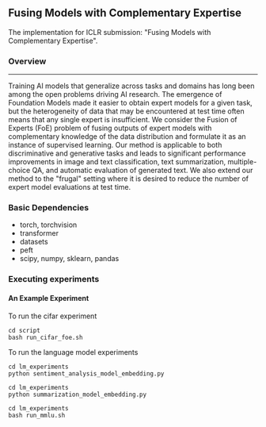 ## Fusing Models with Complementary Expertise
The implementation for ICLR submission: "Fusing Models with Complementary Expertise".

### Overview
---
Training AI models that generalize across tasks and domains has long been among the open problems driving AI research. The emergence of Foundation Models made it easier to obtain expert models for a given task, but the heterogeneity of data that may be encountered at test time often means that any single expert is insufficient. We consider the Fusion of Experts (FoE) problem of fusing outputs of expert models with complementary knowledge of the data distribution and formulate it as an instance of supervised learning. Our method is applicable to both discriminative and generative tasks and leads to significant performance improvements in image and text classification, text summarization, multiple-choice QA, and automatic evaluation of generated text. We also extend our method to the "frugal" setting where it is desired to reduce the number of expert model evaluations at test time.

### Basic Dependencies
* torch, torchvision
* transformer
* datasets
* peft
* scipy, numpy, sklearn, pandas

### Executing experiments
#### An Example Experiment
To run the cifar experiment
```
cd script
bash run_cifar_foe.sh
```

To run the language model experiments
```
cd lm_experiments
python sentiment_analysis_model_embedding.py
```

```
cd lm_experiments
python summarization_model_embedding.py
```

```
cd lm_experiments
bash run_mmlu.sh
```
